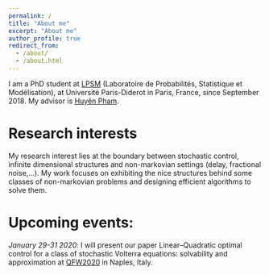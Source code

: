 ```yaml
---
permalink: /
title: "About me"
excerpt: "About me"
author_profile: true
redirect_from: 
  - /about/
  - /about.html
---
```


I am a PhD student at [LPSM](https://www.lpsm.paris/) (Laboratoire de Probabilités, Statistique et Modélisation), at Université Paris-Diderot in Paris, France, since September 2018. My advisor is [Huyên Pham](https://sites.google.com/site/phamxuanhuyen/).

Research interests
======
My research interest lies at the boundary between stochastic control, infinite dimensional structures and non-markovian settings (delay, fractional noise,...). My work focuses on exhibiting the nice structures behind some classes of non-markovian problems and designing efficient algorithms to solve them.

Upcoming events:
======
_January 29-31 2020_: I will present our paper Linear–Quadratic optimal control for a class of stochastic Volterra equations: solvability and approximation at [QFW2020](http://qfw2020.uniparthenope.it/) in Naples, Italy.
